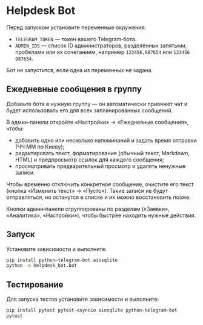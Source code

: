 # Helpdesk Bot

Перед запуском установите переменные окружения:

- `TELEGRAM_TOKEN` — токен вашего Telegram‑бота.
- `ADMIN_IDS` — список ID администраторов, разделённых запятыми, пробелами или их сочетанием, например `123456,987654` или `123456 987654`.

Бот не запустится, если одна из переменных не задана.

## Ежедневные сообщения в группу

Добавьте бота в нужную группу — он автоматически привяжет чат и будет
использовать его для всех запланированных сообщений.

В админ‑панели откройте «Настройки» → «Ежедневные сообщения», чтобы:

- добавить одно или несколько напоминаний и задать время отправки (ЧЧ:ММ по Киеву);
- редактировать текст, форматирование (обычный текст, Markdown, HTML) и
  предпросмотр ссылок для каждого сообщения;
- просматривать предварительный просмотр и удалять ненужные записи.

Чтобы временно отключить конкретное сообщение, очистите его текст (кнопка
«Изменить текст» → «Пусто»). Такие записи не будут отправляться, но останутся в
списке и их можно восстановить позже.

Кнопки админ‑панели сгруппированы по разделам («Заявки», «Аналитика»,
«Настройки»), чтобы быстрее находить нужные действия.

## Запуск

Установите зависимости и выполните:

```bash
pip install python-telegram-bot aiosqlite
python -m helpdesk_bot.bot
```

## Тестирование

Для запуска тестов установите зависимости и выполните:

```bash
pip install pytest pytest-asyncio aiosqlite python-telegram-bot
pytest
```
